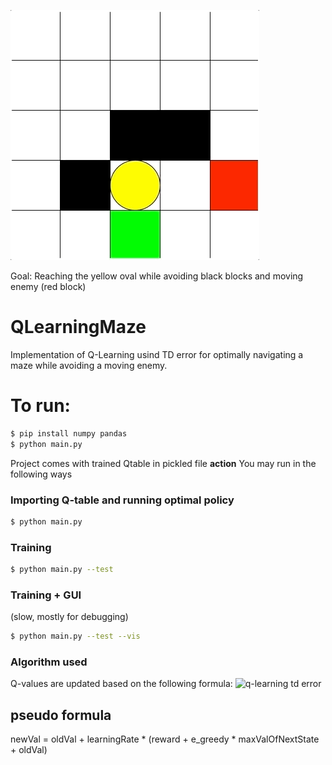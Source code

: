 ![q-learning td error](https://raw.githubusercontent.com/PierpaoloLucarelli/QLearningMaze/master/qlearn2.gif)

Goal: Reaching the yellow oval while avoiding black blocks and moving enemy (red block)

# QLearningMaze

Implementation of Q-Learning usind TD error for optimally navigating a maze while avoiding a moving enemy.

# To run:
```sh
$ pip install numpy pandas
$ python main.py
```
Project comes with trained Qtable in pickled file **action** 
You may run in the following ways
### Importing Q-table and running optimal policy
```sh
$ python main.py
```
### Training 
```sh
$ python main.py --test
```
### Training + GUI
(slow, mostly for debugging)
```sh
$ python main.py --test --vis
```
### Algorithm used
Q-values are updated based on the following formula:
![q-learning td error](http://i.imgur.com/ZtDdzFm.png)

## pseudo formula

newVal = oldVal + learningRate * (reward + e_greedy * maxValOfNextState + oldVal)

